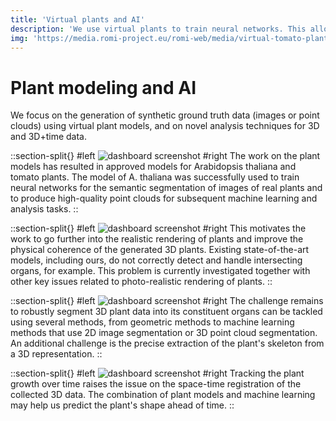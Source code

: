 ```yaml
---
title: 'Virtual plants and AI'
description: 'We use virtual plants to train neural networks. This allows us to detect plant organs without the need of collecting and annotating field data.'
img: 'https://media.romi-project.eu/romi-web/media/virtual-tomato-plant.png'
---
```


# Plant modeling and AI

We focus on the generation of synthetic ground truth data (images or point clouds) using virtual plant models, and on novel analysis techniques for 3D and 3D+time data.

::section-split{}
#left
![dashboard screenshot](https://romi-project.eu/media/arabidopsis-model-1200x635.jpg)
#right
The work on the plant models has resulted in approved models for Arabidopsis thaliana and tomato plants. The model of A. thaliana was successfully used to train neural networks for the semantic segmentation of images of real plants and to produce high-quality point clouds for subsequent machine learning and analysis tasks.
::

::section-split{}
#left
![dashboard screenshot](https://romi-project.eu/media/chenopodium-models-1200x635.jpg)
#right
This motivates the work to go further into the realistic rendering of plants and improve the physical coherence of the generated 3D plants. Existing state-of-the-art models, including ours, do not correctly detect and handle intersecting organs, for example. This problem is currently investigated together with other key issues related to photo-realistic rendering of plants.
::

::section-split{}
#left
![dashboard screenshot](https://romi-project.eu/media/skeletons-zoom-1200x635.jpg)
#right
The challenge remains to robustly segment 3D plant data into its constituent organs can be tackled using several methods, from geometric methods to machine learning methods that use 2D image segmentation or 3D point cloud segmentation. An additional challenge is the precise extraction of the plant's skeleton from a 3D representation.
::

::section-split{}
#left
![dashboard screenshot](https://romi-project.eu/media/arabidopsis_7-1200x635.png)
#right
Tracking the plant growth over time raises the issue on the space-time registration of the collected 3D data. The combination of plant models and machine learning may help us predict the plant's shape ahead of time.
::
